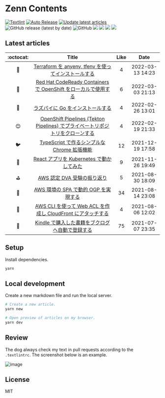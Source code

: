 # Zenn Contents

[![Textlint](https://github.com/ega4432/zenn-contents/actions/workflows/textlint.yaml/badge.svg)](https://github.com/ega4432/zenn-contents/actions/workflows/textlint.yaml)
[![Auto Release](https://github.com/ega4432/zenn-contents/actions/workflows/release.yml/badge.svg)](https://github.com/ega4432/zenn-contents/actions/workflows/release.yml)
[![Update latest articles](https://github.com/ega4432/zenn-contents/actions/workflows/cron.yml/badge.svg)](https://github.com/ega4432/zenn-contents/actions/workflows/cron.yml)
![GitHub release (latest by date)](https://img.shields.io/github/v/release/ega4432/zenn-contents)
![GitHub](https://img.shields.io/github/license/ega4432/zenn-contents)
![](https://zenn.badge.nikaera.com/s/ysmtegsr/likes?style=plastic)
![](https://zenn.badge.nikaera.com/s/ysmtegsr/articles?style=plastic)
![](https://zenn.badge.nikaera.com/s/ysmtegsr/followers?style=plastic)
![](https://zenn.badge.nikaera.com/s/ysmtegsr/scraps?style=plastic)


## Latest articles

<!-- Start latest articles -->

 :octocat: | Title | Like | Date
 :---: | :---: | :---:| :---:
👋 | [Terraform を anyenv, tfenv を使ってインストールする](https://zenn.dev/ysmtegsr/articles/37d6c8a54e87ce) | 4 | 2022-03-13 14:23
👻 | [Red Hat CodeReady Containers で OpenShift をローカルで使用する](https://zenn.dev/ysmtegsr/articles/b51865f5e01f5af0869c) | 6 | 2022-03-03 21:13
🕌 | [ラズパイに Go をインストールする](https://zenn.dev/ysmtegsr/articles/20d6e0c7159be2) | 4 | 2022-02-26 13:01
😊 | [OpenShift Pipelines (Tekton Pipelines) でプライベートリポジトリをクローンする](https://zenn.dev/ysmtegsr/articles/f537c9144f1cd103a05b) | 4 | 2022-02-19 21:33
🐦 | [TypeScript で作るシンプルな Chrome 拡張機能](https://zenn.dev/ysmtegsr/articles/4721c15c8f1a63ac39e5) | 12 | 2021-12-19 17:58
🙌 | [React アプリを Kubernetes で動かしてみた](https://zenn.dev/ysmtegsr/articles/258a2ac221a036e18d6b) | 9 | 2021-11-26 19:49
⛳ | [AWS 認定 DVA 受験の振り返り](https://zenn.dev/ysmtegsr/articles/399f6514328ef19fd9df) | 5 | 2021-08-30 18:09
💬 | [AWS 環境の SPA で動的 OGP を実現する](https://zenn.dev/ysmtegsr/articles/bc00386d731bb3ab70bc) | 34 | 2021-08-14 23:08
🔖 | [AWS CLI を使って Web ACL を作成し CloudFront にアタッチする](https://zenn.dev/ysmtegsr/articles/0110fc69cb935c0726f2) | 4 | 2021-08-06 12:02
🐷 | [Kindle で購入した書籍をブクログへ自動で登録する](https://zenn.dev/ysmtegsr/articles/c9077709acb67ff3f1d9) | 75 | 2021-07-07 23:35

<!-- End latest articles -->

## Setup

Install dependencies.

```sh
yarn
```

## Local development

Create a new markdown file and run the local server.

```sh
# Create a new article.
yarn new

# Open preview of articles on my browser.
yarn dev
```

## Review

The dog always check my text in pull requests according to the `.textlintrc`. The screenshot below is an example.

![image](https://user-images.githubusercontent.com/38056766/116484326-d032a080-a8c3-11eb-9228-b5cfa298fdcf.png)


## License

MIT
